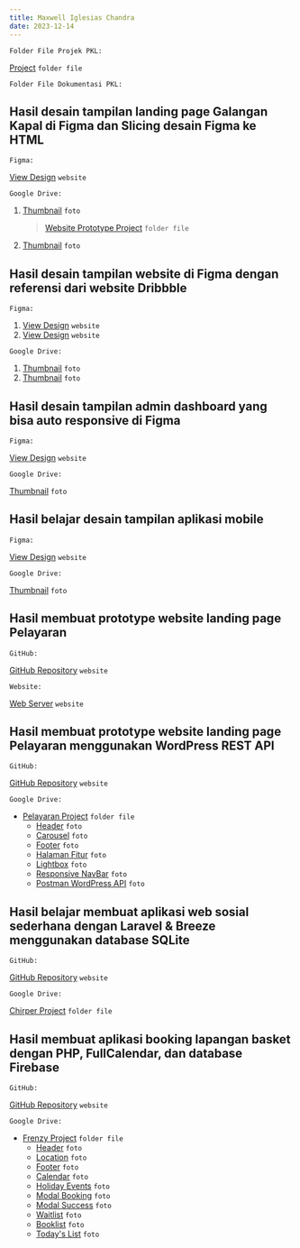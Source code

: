 ```yaml
---
title: Maxwell Iglesias Chandra
date: 2023-12-14
---
```


`Folder File Projek PKL:`

[Project](https://drive.google.com/drive/folders/1DNUt8rk8WZ_fAwfpgmKVbYDCaOVxI691?usp=sharing) `folder file`

`Folder File Dokumentasi PKL:`

## Hasil desain tampilan landing page Galangan Kapal di Figma dan Slicing desain Figma ke HTML

`Figma:`

[View Design](https://www.figma.com/file/41uy44ggdkmuIiDdEmW2iU/Landing-Page-Galangan-Kapal?type=design&node-id=0%3A1&mode=dev) `website`

`Google Drive:`

1.  [Thumbnail](https://drive.google.com/file/d/1Id9C5P3apLRQlhX2LXfoHW0w_ZG_WiXg/view?usp=sharing) `foto`
    > [Website Prototype Project](https://drive.google.com/drive/folders/172eaegBZzoL4w1ZltAydjM3kI3HySF52?usp=sharing) `folder file`
2.  [Thumbnail](https://drive.google.com/file/d/1NbBToKZteLIUZjNeVO12AnutLvLOIz9m/view?usp=sharing) `foto`

## Hasil desain tampilan website di Figma dengan referensi dari website Dribbble

`Figma:`

1.  [View Design](https://www.figma.com/file/NXyfERIz0mYKK4lu4z03bt/Learning-Figma-with-Dribbble?type=design&node-id=0%3A1&mode=dev) `website`
2.  [View Design](https://www.figma.com/file/BFJbE2BMlejisZAEWTqqSB/Learning-Figma-with-Dribbble-2?type=design&node-id=0%3A1&mode=dev) `website`

`Google Drive:`

1.  [Thumbnail](https://drive.google.com/file/d/1i5hAo3Qn-epTeFaLVNo6NGKjVz7D5YkF/view?usp=sharing) `foto`
2.  [Thumbnail](https://drive.google.com/file/d/1dvOo6w3dszDZNKXn7TaO9jiO5DpTiGre/view?usp=sharing) `foto`

## Hasil desain tampilan admin dashboard yang bisa auto responsive di Figma

`Figma:`

[View Design](https://www.figma.com/file/KhQSsFoB3MmgE73rd6pLh3/Admin-Dashboard?type=design&node-id=0%3A1&mode=dev) `website`

`Google Drive:`

[Thumbnail](https://drive.google.com/file/d/1hLOz36ElKZEdU78D5oXany5MR7R-BFLp/view?usp=sharing) `foto`

## Hasil belajar desain tampilan aplikasi mobile

`Figma:`

[View Design](https://www.figma.com/file/9RlvDtF5hHAHTdwr9pPM4M/Learn-Figma-Mobile-Animation?type=design&node-id=0%3A1&mode=dev) `website`

`Google Drive:`

[Thumbnail](https://drive.google.com/file/d/1bmXRULFud-Jvz8KtqhQwkfiDIjV3UJG1/view?usp=sharing) `foto`

## Hasil membuat prototype website landing page Pelayaran

`GitHub:`

[GitHub Repository](https://github.com/iglesiasmaxwell/pelayaran) `website`

`Website:`

[Web Server](http://aplikasipelayaran.com) `website`

## Hasil membuat prototype website landing page Pelayaran menggunakan WordPress REST API

`GitHub:`

[GitHub Repository](https://github.com/iglesiasmaxwell/pelayaran/tree/dynamic) `website`

`Google Drive:`

- [Pelayaran Project](https://drive.google.com/drive/folders/11rESfW7SajcHLupPuLu1IMBtipV1VXiO?usp=sharing) `folder file`
  - [Header](https://drive.google.com/file/d/1ZGTIeq1AJRD3YX8Gm3s1ajbiANwqvYKf/view?usp=sharing) `foto`
  - [Carousel](https://drive.google.com/file/d/1fbrD48tmXKtCrQ8fGTkW2WinFT5fk3cm/view?usp=sharing) `foto`
  - [Footer](https://drive.google.com/file/d/1P9uGMpUHfJngZUITMBhFPvnX_N_ecldZ/view?usp=sharing) `foto`
  - [Halaman Fitur](https://drive.google.com/file/d/1IJcVjxEsklfiuk_EolIyysIiwYNcpLYa/view?usp=sharing) `foto`
  - [Lightbox](https://drive.google.com/file/d/1B5hWV9qK3gizMaU-idgKIBGAcIsEfRdk/view?usp=sharing) `foto`
  - [Responsive NavBar](https://drive.google.com/file/d/13IOFp3sC9NIL2Ufh-WACxq-_eAzVjemE/view?usp=sharing) `foto`
  - [Postman WordPress API](https://drive.google.com/file/d/13msZYT-8FTWjdTx_RVj1lZiBQni0bI_Y/view?usp=sharing) `foto`

## Hasil belajar membuat aplikasi web sosial sederhana dengan Laravel & Breeze menggunakan database SQLite

`GitHub:`

[GitHub Repository](https://github.com/iglesiasmaxwell/chirper) `website`

`Google Drive:`

[Chirper Project](https://drive.google.com/drive/folders/13NbGxdlcshLOEt1nYsd9KX9waAWaDmk8?usp=sharing) `folder file`

## Hasil membuat aplikasi booking lapangan basket dengan PHP, FullCalendar, dan database Firebase

`GitHub:`

[GitHub Repository](https://github.com/iglesiasmaxwell/frenzy) `website`

`Google Drive:`

- [Frenzy Project](https://drive.google.com/drive/folders/1picSUWdMhygmFFk_kIZ0FvKF1xt87Ivc?usp=sharing) `folder file`
  - [Header](https://drive.google.com/file/d/1WByqFZvcbBYA_a90Xa6DKDoueP6diVC9/view?usp=drive_link) `foto`
  - [Location](https://drive.google.com/file/d/1jMkRZgiq4mYRilvcYdsMPmEGqwb5J-6h/view?usp=drive_link) `foto`
  - [Footer](https://drive.google.com/file/d/1oCv6jYCv7Y7MbzoKg12npJlwW8nxnVmV/view?usp=drive_link) `foto`
  - [Calendar](https://drive.google.com/file/d/1mTN-NibdH6vyV2y5lV51Ihg2szPudkmj/view?usp=drive_link) `foto`
  - [Holiday Events](https://drive.google.com/file/d/1d33LfCD8AWp-vjK8qs02djlnZpopJNNT/view?usp=drive_link) `foto`
  - [Modal Booking](https://drive.google.com/file/d/14wEPztueo9f8d_uhrVq03HYS4Au1MqAM/view?usp=drive_link) `foto`
  - [Modal Success](https://drive.google.com/file/d/1ozhEgsC0P_xqaTyQ9O5VBgyOtXOy1UVn/view?usp=drive_link) `foto`
  - [Waitlist](https://drive.google.com/file/d/1FOGZKMT1aQd0wwnvRCRLdSmh4j8dtq1o/view?usp=drive_link) `foto`
  - [Booklist](https://drive.google.com/file/d/15dP40I5PRTRmd_rkOjM666MtWN3_SLs8/view?usp=drive_link) `foto`
  - [Today\'s List](https://drive.google.com/file/d/1uuKRAguVRhoUwlu7e82s4v5gdHZVOPHQ/view?usp=drive_link) `foto`
